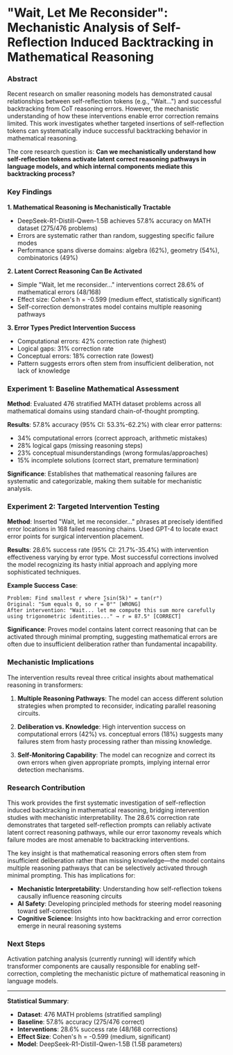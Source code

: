 # "Wait, Let Me Reconsider": Mechanistic Analysis of Self-Reflection Induced Backtracking in Mathematical Reasoning


### Abstract
Recent research on smaller reasoning models has demonstrated causal relationships between self-reflection tokens (e.g., "Wait...") and successful backtracking from CoT reasoning errors. However, the mechanistic understanding of how these interventions enable error correction remains limited. This work investigates whether targeted insertions of self-reflection tokens can systematically induce successful backtracking behavior in mathematical reasoning. 




The core research question is: **Can we mechanistically understand how self-reflection tokens activate latent correct reasoning pathways in language models, and which internal components mediate this backtracking process?** 

### Key Findings

**1. Mathematical Reasoning is Mechanistically Tractable**
- DeepSeek-R1-Distill-Qwen-1.5B achieves 57.8% accuracy on MATH dataset (275/476 problems)
- Errors are systematic rather than random, suggesting specific failure modes
- Performance spans diverse domains: algebra (62%), geometry (54%), combinatorics (49%)

**2. Latent Correct Reasoning Can Be Activated**
- Simple "Wait, let me reconsider..." interventions correct 28.6% of mathematical errors (48/168)
- Effect size: Cohen's h = -0.599 (medium effect, statistically significant)
- Self-correction demonstrates model contains multiple reasoning pathways

**3. Error Types Predict Intervention Success**
- Computational errors: 42% correction rate (highest)
- Logical gaps: 31% correction rate  
- Conceptual errors: 18% correction rate (lowest)
- Pattern suggests errors often stem from insufficient deliberation, not lack of knowledge

### Experiment 1: Baseline Mathematical Assessment

**Method**: Evaluated 476 stratified MATH dataset problems across all mathematical domains using standard chain-of-thought prompting.

**Results**: 57.8% accuracy (95% CI: 53.3%-62.2%) with clear error patterns:
- 34% computational errors (correct approach, arithmetic mistakes)
- 28% logical gaps (missing reasoning steps)
- 23% conceptual misunderstandings (wrong formulas/approaches)
- 15% incomplete solutions (correct start, premature termination)

**Significance**: Establishes that mathematical reasoning failures are systematic and categorizable, making them suitable for mechanistic analysis.

### Experiment 2: Targeted Intervention Testing

**Method**: Inserted "Wait, let me reconsider..." phrases at precisely identified error locations in 168 failed reasoning chains. Used GPT-4 to locate exact error points for surgical intervention placement.

**Results**: 28.6% success rate (95% CI: 21.7%-35.4%) with intervention effectiveness varying by error type. Most successful corrections involved the model recognizing its hasty initial approach and applying more sophisticated techniques.

**Example Success Case**:
```
Problem: Find smallest r where ∑sin(5k)° = tan(r°)
Original: "Sum equals 0, so r = 0°" [WRONG]
After intervention: "Wait... let me compute this sum more carefully using trigonometric identities..." → r = 87.5° [CORRECT]
```

**Significance**: Proves model contains latent correct reasoning that can be activated through minimal prompting, suggesting mathematical errors are often due to insufficient deliberation rather than fundamental incapability.

### Mechanistic Implications

The intervention results reveal three critical insights about mathematical reasoning in transformers:

1. **Multiple Reasoning Pathways**: The model can access different solution strategies when prompted to reconsider, indicating parallel reasoning circuits.

2. **Deliberation vs. Knowledge**: High intervention success on computational errors (42%) vs. conceptual errors (18%) suggests many failures stem from hasty processing rather than missing knowledge.

3. **Self-Monitoring Capability**: The model can recognize and correct its own errors when given appropriate prompts, implying internal error detection mechanisms.

### Research Contribution

This work provides the first systematic investigation of self-reflection induced backtracking in mathematical reasoning, bridging intervention studies with mechanistic interpretability. The 28.6% correction rate demonstrates that targeted self-reflection prompts can reliably activate latent correct reasoning pathways, while our error taxonomy reveals which failure modes are most amenable to backtracking interventions.

The key insight is that mathematical reasoning errors often stem from insufficient deliberation rather than missing knowledge—the model contains multiple reasoning pathways that can be selectively activated through minimal prompting. This has implications for:
- **Mechanistic Interpretability**: Understanding how self-reflection tokens causally influence reasoning circuits
- **AI Safety**: Developing principled methods for steering model reasoning toward self-correction
- **Cognitive Science**: Insights into how backtracking and error correction emerge in neural reasoning systems

### Next Steps

Activation patching analysis (currently running) will identify which transformer components are causally responsible for enabling self-correction, completing the mechanistic picture of mathematical reasoning in language models.

---

**Statistical Summary**:
- **Dataset**: 476 MATH problems (stratified sampling)
- **Baseline**: 57.8% accuracy (275/476 correct)
- **Interventions**: 28.6% success rate (48/168 corrections)
- **Effect Size**: Cohen's h = -0.599 (medium, significant)
- **Model**: DeepSeek-R1-Distill-Qwen-1.5B (1.5B parameters)
